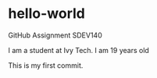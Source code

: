# hello-world
GitHub Assignment SDEV140

I am a student at Ivy Tech. I am 19 years old

This is my first commit. 

